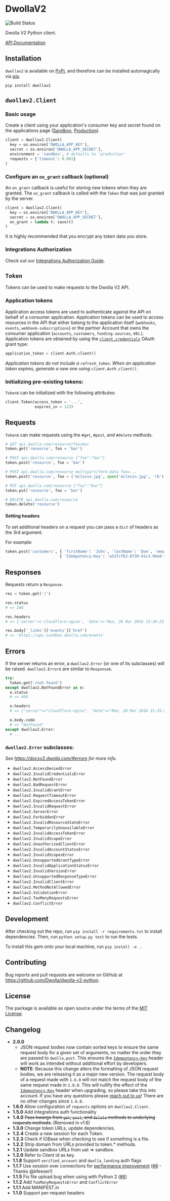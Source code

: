# DwollaV2

![Build Status](https://travis-ci.org/Dwolla/dwolla-v2-python.svg)

Dwolla V2 Python client.

[API Documentation](https://docsv2.dwolla.com)

## Installation

`dwollav2` is available on [PyPi](https://pypi.python.org/pypi/dwollav2), and therefore can be installed automagically via [pip](https://pip.pypa.io/en/stable/installing/).

```
pip install dwollav2
```

## `dwollav2.Client`

### Basic usage

Create a client using your application's consumer key and secret found on the applications page
([Sandbox][apsandbox], [Production][approd]).

[apsandbox]: https://dashboard-sandbox.dwolla.com/applications
[approd]: https://dashboard.dwolla.com/applications

```python
client = dwollav2.Client(
  key = os.environ['DWOLLA_APP_KEY'],
  secret = os.environ['DWOLLA_APP_SECRET'],
  environment = 'sandbox', # defaults to 'production'
  requests = {'timeout': 0.001}
)
```

### Configure an `on_grant` callback (optional)

An `on_grant` callback is useful for storing new tokens when they are granted. The `on_grant`
callback is called with the `Token` that was just granted by the server.

```python
client = dwollav2.Client(
  key = os.environ['DWOLLA_APP_KEY'],
  secret = os.environ['DWOLLA_APP_SECRET'],
  on_grant = lambda t: save(t)
)
```

It is highly recommended that you encrypt any token data you store.

### Integrations Authorization

Check out our [Integrations Authorization Guide](https://developers.dwolla.com/integrations/authorization).

## `Token`

Tokens can be used to make requests to the Dwolla V2 API.

### Application tokens

Application access tokens are used to authenticate against the API on behalf of a consumer application. Application tokens can be used to access resources in the API that either belong to the application itself (`webhooks`, `events`, `webhook-subscriptions`) or the partner Account that owns the consumer application (`accounts`, `customers`, `funding-sources`, etc.). Application tokens are obtained by using the [`client_credentials`][client_credentials] OAuth grant type:

[client_credentials]: https://tools.ietf.org/html/rfc6749#section-4.4

```python
application_token = client.Auth.client()
```

_Application tokens do not include a `refresh_token`. When an application token expires, generate
a new one using `client.Auth.client()`._

### Initializing pre-existing tokens:

`Token`s can be initialized with the following attributes:

```python
client.Token(access_token = '...',
             expires_in = 123)
```

## Requests

`Token`s can make requests using the `#get`, `#post`, and `#delete` methods.

```python
# GET api.dwolla.com/resource?foo=bar
token.get('resource', foo = 'bar')

# POST api.dwolla.com/resource {"foo":"bar"}
token.post('resource', foo = 'bar')

# POST api.dwolla.com/resource multipart/form-data foo=...
token.post('resource', foo = ('mclovin.jpg', open('mclovin.jpg', 'rb'), 'image/jpeg'))

# PUT api.dwolla.com/resource {"foo":"bar"}
token.put('resource', foo = 'bar')

# DELETE api.dwolla.com/resource
token.delete('resource')
```

#### Setting headers

To set additional headers on a request you can pass a `dict` of headers as the 3rd argument.

For example:

```python
token.post('customers', { 'firstName': 'John', 'lastName': 'Doe', 'email': 'jd@doe.com' },
                        { 'Idempotency-Key': 'a52fcf63-0730-41c3-96e8-7147b5d1fb01' })
```

## Responses

Requests return a `Response`.

```python
res = token.get('/')

res.status
# => 200

res.headers
# => {'server'=>'cloudflare-nginx', 'date'=>'Mon, 28 Mar 2016 15:30:23 GMT', 'content-type'=>'application/vnd.dwolla.v1.hal+json; charset=UTF-8', 'content-length'=>'150', 'connection'=>'close', 'set-cookie'=>'__cfduid=d9dcd0f586c166d36cbd45b992bdaa11b1459179023; expires=Tue, 28-Mar-17 15:30:23 GMT; path=/; domain=.dwolla.com; HttpOnly', 'x-request-id'=>'69a4e612-5dae-4c52-a6a0-2f921e34a88a', 'cf-ray'=>'28ac1f81875941e3-MSP'}

res.body['_links']['events']['href']
# => 'https://api-sandbox.dwolla.com/events'
```

## Errors

If the server returns an error, a `dwollav2.Error` (or one of its subclasses) will be raised.
`dwollav2.Error`s are similar to `Response`s.

```python
try:
  token.get('/not-found')
except dwollav2.NotFoundError as e:
  e.status
  # => 404

  e.headers
  # => {"server"=>"cloudflare-nginx", "date"=>"Mon, 28 Mar 2016 15:35:32 GMT", "content-type"=>"application/vnd.dwolla.v1.hal+json; profile=\"http://nocarrier.co.uk/profiles/vnd.error/\"; charset=UTF-8", "content-length"=>"69", "connection"=>"close", "set-cookie"=>"__cfduid=da1478bfdf3e56275cd8a6a741866ccce1459179332; expires=Tue, 28-Mar-17 15:35:32 GMT; path=/; domain=.dwolla.com; HttpOnly", "access-control-allow-origin"=>"*", "x-request-id"=>"667fca74-b53d-43db-bddd-50426a011881", "cf-ray"=>"28ac270abca64207-MSP"}

  e.body.code
  # => "NotFound"
except dwollav2.Error:
  # ...
```

### `dwollav2.Error` subclasses:

_See https://docsv2.dwolla.com/#errors for more info._

- `dwollav2.AccessDeniedError`
- `dwollav2.InvalidCredentialsError`
- `dwollav2.NotFoundError`
- `dwollav2.BadRequestError`
- `dwollav2.InvalidGrantError`
- `dwollav2.RequestTimeoutError`
- `dwollav2.ExpiredAccessTokenError`
- `dwollav2.InvalidRequestError`
- `dwollav2.ServerError`
- `dwollav2.ForbiddenError`
- `dwollav2.InvalidResourceStateError`
- `dwollav2.TemporarilyUnavailableError`
- `dwollav2.InvalidAccessTokenError`
- `dwollav2.InvalidScopeError`
- `dwollav2.UnauthorizedClientError`
- `dwollav2.InvalidAccountStatusError`
- `dwollav2.InvalidScopesError`
- `dwollav2.UnsupportedGrantTypeError`
- `dwollav2.InvalidApplicationStatusError`
- `dwollav2.InvalidVersionError`
- `dwollav2.UnsupportedResponseTypeError`
- `dwollav2.InvalidClientError`
- `dwollav2.MethodNotAllowedError`
- `dwollav2.ValidationError`
- `dwollav2.TooManyRequestsError`
- `dwollav2.ConflictError`

## Development

After checking out the repo, run `pip install -r requirements.txt` to install dependencies.
Then, run `python setup.py test` to run the tests.

To install this gem onto your local machine, run `pip install -e .`.

## Contributing

Bug reports and pull requests are welcome on GitHub at https://github.com/Dwolla/dwolla-v2-python.

## License

The package is available as open source under the terms of the [MIT License](https://github.com/Dwolla/dwolla-v2-python).

## Changelog

- **2.0.0**
  - JSON request bodies now contain sorted keys to ensure the same request body for a given set of
    arguments, no matter the order they are passed to `dwolla.post`. This ensures the
    [`Idempotency-Key`][] header will work as intended without additional effort by developers.
  - **NOTE**: Because this change alters the formatting of JSON request bodies, we are releasing it
    as a major new version. The request body of a request made with `1.6.0` will not match the
    request body of the same request made in `2.0.0`. This will nullify the effect of the
    [`Idempotency-Key`][] header when upgrading, so please take this into account.
    If you have any questions please [reach out to us](https://discuss.dwolla.com/)!
    There are no other changes since `1.6.0`.
- **1.6.0** Allow configuration of `requests` options on `dwollav2.Client`.
- **1.5.0** Add integrations auth functionality
- **1.4.0** ~~Pass kwargs from `get`, `post`, and `delete` methods to underlying requests methods.~~ (Removed in v1.6)
- **1.3.0** Change token URLs, update dependencies.
- **1.2.4** Create a new session for each Token.
- **1.2.3** Check if IOBase when checking to see if something is a file.
- **1.2.2** Strip domain from URLs provided to token.\* methods.
- **1.2.1** Update sandbox URLs from uat => sandbox.
- **1.2.0** Refer to Client id as key.
- **1.1.8** Support `verified_account` and `dwolla_landing` auth flags
- **1.1.7** Use session over connections for [performance improvement](http://docs.python-requests.org/en/master/user/advanced/#session-objects) ([#8](https://github.com/Dwolla/dwolla-v2-python/pull/8) - Thanks @bfeeser!)
- **1.1.5** Fix file upload bug when using with Python 2 ([#6](https://github.com/Dwolla/dwolla-v2-python/issues/6))
- **1.1.2** Add `TooManyRequestsError` and `ConflictError`
- **1.1.1** Add MANIFEST.in
- **1.1.0** Support per-request headers

[`idempotency-key`]: https://docs.dwolla.com/#idempotency-key

